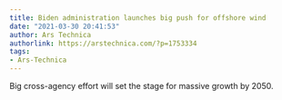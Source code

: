 ```yaml
---
title: Biden administration launches big push for offshore wind
date: "2021-03-30 20:41:53"
author: Ars Technica
authorlink: https://arstechnica.com/?p=1753334
tags:
- Ars-Technica
---
```

Big cross-agency effort will set the stage for massive growth by 2050.